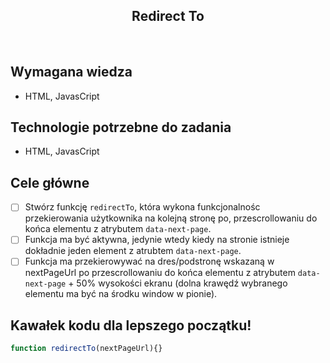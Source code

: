 <h2 align="center">Redirect To</h2>

<br>

## Wymagana wiedza

- HTML, JavasCript

## Technologie potrzebne do zadania

- HTML, JavasCript

## Cele główne

* [ ] Stwórz funkcję `redirectTo`, która wykona funkcjonalnośc przekierowania użytkownika na kolejną stronę po, przescrollowaniu do końca elementu z atrybutem `data-next-page`.
* [ ] Funkcja ma być aktywna, jedynie wtedy kiedy na stronie istnieje dokładnie jeden element z atrubtem `data-next-page`.
* [ ] Funkcja ma przekierowywać na dres/podstronę wskazaną w nextPageUrl po przescrollowaniu do końca elementu z atrybutem `data-next-page` + 50% wysokości ekranu (dolna krawędź wybranego elementu ma być na środku window w pionie).

## Kawałek kodu dla lepszego początku!

```javascript
function redirectTo(nextPageUrl){}
```
